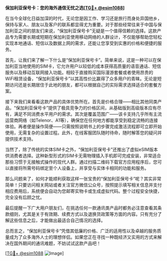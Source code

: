 **保加利亚保号卡：您的海外通信无忧之选[[TG💪+ @esim1088](https://t.me/s/esim1088)]**

在当今全球化日益加深的时代，无论您是因工作、学习还是旅行而身处异国他乡，保持与家人、朋友以及客户的联系都显得尤为重要。对于那些经常往来于中国与保加利亚之间的朋友们来说，“保加利亚保号卡”无疑是一个值得信赖的选择。这款产品专为需要长期或短期在保加利亚使用移动网络的人群设计，不仅能够帮助您轻松实现本地通话、短信以及数据上网的需求，还能让您享受到实惠的价格和便捷的服务。

首先，让我们来了解一下什么是“保加利亚保号卡”。简单来说，这是一种可以在保加利亚当地使用的SIM卡，它允许用户以较低的成本获得高质量的语音通话、短信服务以及移动互联网接入功能。相较于直接购买国际漫游套餐或者使用昂贵的WiFi租赁设备，“保加利亚保号卡”以其高性价比赢得了众多用户的青睐。无论是短期访问还是长期居住于此地的朋友，都可以根据自己的实际需求选择适合的套餐方案。

接下来我们来看看这款产品的具体优势所在。首先是价格合理——相比其他同类产品，“保加利亚保号卡”提供了极具竞争力的价格区间，从基础版到高级版本应有尽有，满足不同消费水平用户的需求。其次是覆盖范围广——该卡支持几乎所有主流运营商网络（如Telenor、A1等），确保您在任何地方都能享受到稳定流畅的连接体验。再者便是操作简便——只需按照说明书上的步骤完成激活流程即可立即开始使用，无需复杂的设置过程。此外，在线客服团队随时待命，随时解答您的疑问并提供技术支持。

当然了，除了传统的实体SIM卡之外，“保加利亚保号卡”还推出了虚拟eSIM版本供消费者选择。这种新型形式的SIM卡无需物理插入手机即可完成安装，非常适合那些习惯于无接触式操作的现代人群。通过扫描二维码下载官方应用程序后，您可以直接将所需号码绑定至个人设备上，并享受与实体卡相同的功能和服务。

那么问题来了，如何才能顺利获取这样一张宝贵的“保加利亚保号卡”呢？其实非常简单！只要访问相关网站或者关注官方微信公众号，按照提示填写相关信息并支付相应费用后，系统便会自动为您邮寄实物卡或生成虚拟代码。整个过程安全快捷，完全没有后顾之忧。

最后提醒一下广大用户朋友们，在挑选任何一款通讯类产品时都务必注意查看其条款细则，尤其是关于有效期、续费方式以及退换货政策等方面的内容。只有充分了解这些信息之后，才能做出最适合自己情况的选择。

总而言之，“保加利亚保号卡”凭借其低廉的价格、广泛的适用性以及卓越的服务质量成为了众多海外人士的理想伴侣。如果您正在寻找一种既经济又实用的方式来解决在国外期间的通讯难题，不妨试试这款产品吧！

[[TG💪+ @esim1088](https://t.me/s/esim1088) ![Image](https://i.postimg.cc/4NQfJmqS/Snipaste-2025-05-13-00-14-12.png)]